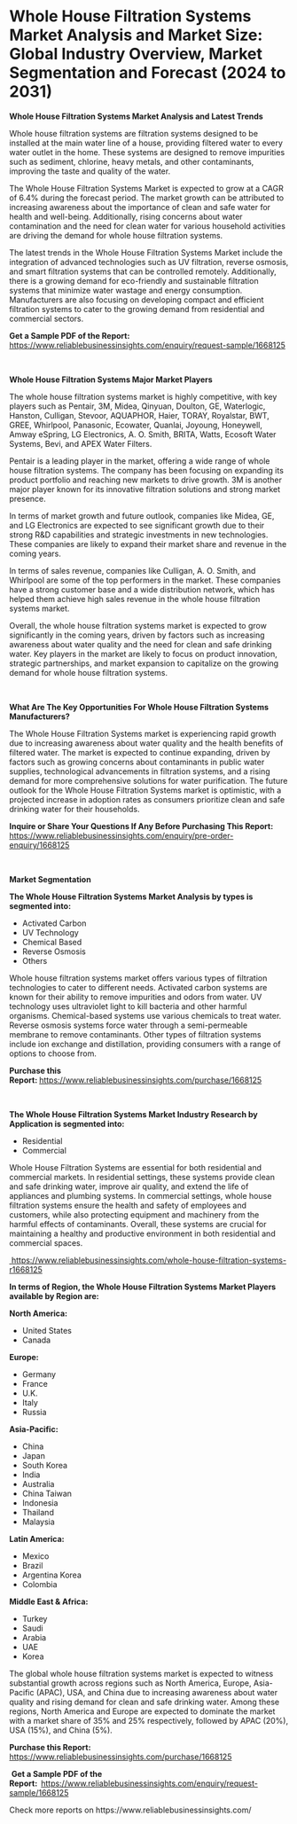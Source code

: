 <p><h1>Whole House Filtration Systems Market Analysis and Market Size: Global Industry Overview, Market Segmentation and Forecast (2024 to 2031)</h1></p><p><strong>Whole House Filtration Systems Market Analysis and Latest Trends</strong></p>
<p><p>Whole house filtration systems are filtration systems designed to be installed at the main water line of a house, providing filtered water to every water outlet in the home. These systems are designed to remove impurities such as sediment, chlorine, heavy metals, and other contaminants, improving the taste and quality of the water.</p><p>The Whole House Filtration Systems Market is expected to grow at a CAGR of 6.4% during the forecast period. The market growth can be attributed to increasing awareness about the importance of clean and safe water for health and well-being. Additionally, rising concerns about water contamination and the need for clean water for various household activities are driving the demand for whole house filtration systems.</p><p>The latest trends in the Whole House Filtration Systems Market include the integration of advanced technologies such as UV filtration, reverse osmosis, and smart filtration systems that can be controlled remotely. Additionally, there is a growing demand for eco-friendly and sustainable filtration systems that minimize water wastage and energy consumption. Manufacturers are also focusing on developing compact and efficient filtration systems to cater to the growing demand from residential and commercial sectors.</p></p>
<p><strong>Get a Sample PDF of the Report:&nbsp;</strong> <a href="https://www.reliablebusinessinsights.com/enquiry/request-sample/1668125">https://www.reliablebusinessinsights.com/enquiry/request-sample/1668125</a></p>
<p>&nbsp;</p>
<p><strong>Whole House Filtration Systems Major Market Players</strong></p>
<p><p>The whole house filtration systems market is highly competitive, with key players such as Pentair, 3M, Midea, Qinyuan, Doulton, GE, Waterlogic, Hanston, Culligan, Stevoor, AQUAPHOR, Haier, TORAY, Royalstar, BWT, GREE, Whirlpool, Panasonic, Ecowater, Quanlai, Joyoung, Honeywell, Amway eSpring, LG Electronics, A. O. Smith, BRITA, Watts, Ecosoft Water Systems, Bevi, and APEX Water Filters.</p><p>Pentair is a leading player in the market, offering a wide range of whole house filtration systems. The company has been focusing on expanding its product portfolio and reaching new markets to drive growth. 3M is another major player known for its innovative filtration solutions and strong market presence.</p><p>In terms of market growth and future outlook, companies like Midea, GE, and LG Electronics are expected to see significant growth due to their strong R&D capabilities and strategic investments in new technologies. These companies are likely to expand their market share and revenue in the coming years.</p><p>In terms of sales revenue, companies like Culligan, A. O. Smith, and Whirlpool are some of the top performers in the market. These companies have a strong customer base and a wide distribution network, which has helped them achieve high sales revenue in the whole house filtration systems market.</p><p>Overall, the whole house filtration systems market is expected to grow significantly in the coming years, driven by factors such as increasing awareness about water quality and the need for clean and safe drinking water. Key players in the market are likely to focus on product innovation, strategic partnerships, and market expansion to capitalize on the growing demand for whole house filtration systems.</p></p>
<p>&nbsp;</p>
<p><strong>What Are The Key Opportunities For Whole House Filtration Systems Manufacturers?</strong></p>
<p><p>The Whole House Filtration Systems market is experiencing rapid growth due to increasing awareness about water quality and the health benefits of filtered water. The market is expected to continue expanding, driven by factors such as growing concerns about contaminants in public water supplies, technological advancements in filtration systems, and a rising demand for more comprehensive solutions for water purification. The future outlook for the Whole House Filtration Systems market is optimistic, with a projected increase in adoption rates as consumers prioritize clean and safe drinking water for their households.</p></p>
<p><strong>Inquire or Share Your Questions If Any Before Purchasing This Report:</strong> <a href="https://www.reliablebusinessinsights.com/enquiry/pre-order-enquiry/1668125">https://www.reliablebusinessinsights.com/enquiry/pre-order-enquiry/1668125</a></p>
<p>&nbsp;</p>
<p><strong>Market Segmentation</strong></p>
<p><strong>The Whole House Filtration Systems Market Analysis by types is segmented into:</strong></p>
<p><ul><li>Activated Carbon</li><li>UV Technology</li><li>Chemical Based</li><li>Reverse Osmosis</li><li>Others</li></ul></p>
<p><p>Whole house filtration systems market offers various types of filtration technologies to cater to different needs. Activated carbon systems are known for their ability to remove impurities and odors from water. UV technology uses ultraviolet light to kill bacteria and other harmful organisms. Chemical-based systems use various chemicals to treat water. Reverse osmosis systems force water through a semi-permeable membrane to remove contaminants. Other types of filtration systems include ion exchange and distillation, providing consumers with a range of options to choose from.</p></p>
<p><strong>Purchase this Report:&nbsp;</strong><a href="https://www.reliablebusinessinsights.com/purchase/1668125">https://www.reliablebusinessinsights.com/purchase/1668125</a></p>
<p>&nbsp;</p>
<p><strong>The Whole House Filtration Systems Market Industry Research by Application is segmented into:</strong></p>
<p><ul><li>Residential</li><li>Commercial</li></ul></p>
<p><p>Whole House Filtration Systems are essential for both residential and commercial markets. In residential settings, these systems provide clean and safe drinking water, improve air quality, and extend the life of appliances and plumbing systems. In commercial settings, whole house filtration systems ensure the health and safety of employees and customers, while also protecting equipment and machinery from the harmful effects of contaminants. Overall, these systems are crucial for maintaining a healthy and productive environment in both residential and commercial spaces.</p></p>
<p><a href="https://www.reliablebusinessinsights.com/whole-house-filtration-systems-r1668125">&nbsp;https://www.reliablebusinessinsights.com/whole-house-filtration-systems-r1668125</a></p>
<p><strong>In terms of Region, the Whole House Filtration Systems Market Players available by Region are:</strong></p>
<p>
    <p> <strong> North America: </strong>
        <ul>
            <li>United States</li>
            <li>Canada</li>
        </ul>
        </p> 
    <p> <strong> Europe: </strong>
        <ul>
            <li>Germany</li>
            <li>France</li>
            <li>U.K.</li>
            <li>Italy</li>
            <li>Russia</li>
        </ul>
        </p> 
    <p> <strong> Asia-Pacific: </strong>
        <ul>
            <li>China</li>
            <li>Japan</li>
            <li>South Korea</li>
            <li>India</li>
            <li>Australia</li>
            <li>China Taiwan</li>
            <li>Indonesia</li>
            <li>Thailand</li>
            <li>Malaysia</li>
        </ul>
        </p> 
    <p> <strong> Latin America: </strong>
        <ul>
            <li>Mexico</li>
            <li>Brazil</li>
            <li>Argentina Korea</li>
            <li>Colombia</li>
        </ul>
        </p> 
    <p> <strong> Middle East & Africa: </strong>
        <ul>
            <li>Turkey</li>
            <li>Saudi</li>
            <li>Arabia</li>
            <li>UAE</li>
            <li>Korea</li>
        </ul>
    </p>
    </p>
<p><p>The global whole house filtration systems market is expected to witness substantial growth across regions such as North America, Europe, Asia-Pacific (APAC), USA, and China due to increasing awareness about water quality and rising demand for clean and safe drinking water. Among these regions, North America and Europe are expected to dominate the market with a market share of 35% and 25% respectively, followed by APAC (20%), USA (15%), and China (5%).</p></p>
<p><strong>Purchase this Report: </strong><a href="https://www.reliablebusinessinsights.com/purchase/1668125">https://www.reliablebusinessinsights.com/purchase/1668125</a></p>
<p>&nbsp;<strong>Get a Sample PDF of the Report:&nbsp;&nbsp;</strong><a href="https://www.reliablebusinessinsights.com/enquiry/request-sample/1668125">https://www.reliablebusinessinsights.com/enquiry/request-sample/1668125</a></p>
<p><strong></strong></p>
<p>Check more reports on https://www.reliablebusinessinsights.com/</p>